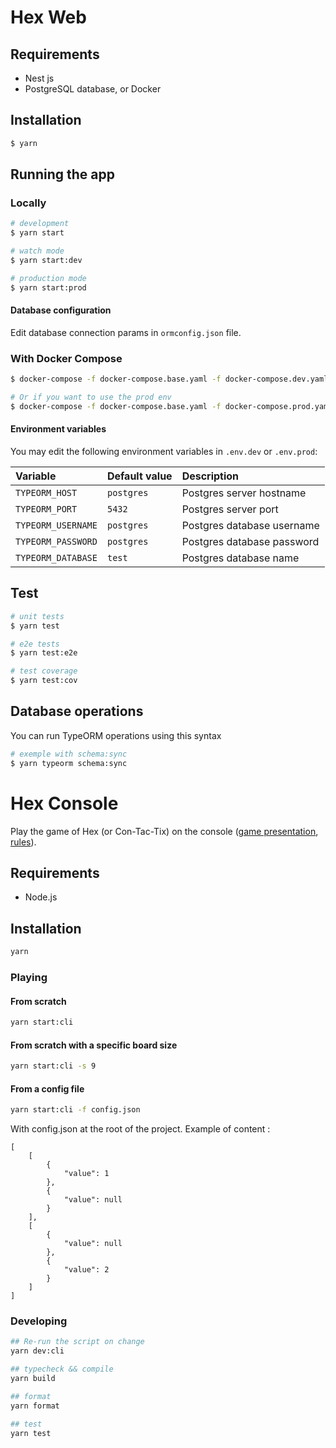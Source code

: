 # Hex Web

## Requirements
- Nest js
- PostgreSQL database, or Docker

## Installation

```bash
$ yarn
```

## Running the app

### Locally

```bash
# development
$ yarn start

# watch mode
$ yarn start:dev

# production mode
$ yarn start:prod
```

#### Database configuration

Edit database connection params in `ormconfig.json` file.

### With Docker Compose

```bash
$ docker-compose -f docker-compose.base.yaml -f docker-compose.dev.yaml up -d

# Or if you want to use the prod env
$ docker-compose -f docker-compose.base.yaml -f docker-compose.prod.yaml up -d
```

#### Environment variables

You may edit the following environment variables in `.env.dev` or `.env.prod`:

| Variable           | Default value | Description                |
| :----------------- | :------------ | :------------------------- |
| `TYPEORM_HOST`     | `postgres`    | Postgres server hostname   |
| `TYPEORM_PORT`     | `5432`        | Postgres server port       |
| `TYPEORM_USERNAME` | `postgres`    | Postgres database username |
| `TYPEORM_PASSWORD` | `postgres`    | Postgres database password |
| `TYPEORM_DATABASE` | `test`        | Postgres database name     |

## Test

```bash
# unit tests
$ yarn test

# e2e tests
$ yarn test:e2e

# test coverage
$ yarn test:cov
```

## Database operations

You can run TypeORM operations using this syntax

```bash
# exemple with schema:sync
$ yarn typeorm schema:sync
```

# Hex Console

Play the game of Hex (or Con-Tac-Tix) on the console ([game presentation](<https://en.wikipedia.org/wiki/Hex_(board_game)>), [rules](https://www.hasbro.com/common/instruct/Con-Tac-Tix.PDF)).

## Requirements

- Node.js

## Installation

```sh
yarn
```

### Playing

#### From scratch
```sh
yarn start:cli
```

#### From scratch with a specific board size
```sh
yarn start:cli -s 9
```

#### From a config file
```sh
yarn start:cli -f config.json
```

With config.json at the root of the project.
Example of content :
```
[
    [
        {
            "value": 1
        },
        {
            "value": null
        }
    ],
    [
        {
            "value": null
        },
        {
            "value": 2
        }
    ]
]
```

### Developing

```sh
## Re-run the script on change
yarn dev:cli

## typecheck && compile
yarn build

## format
yarn format

## test
yarn test
```
